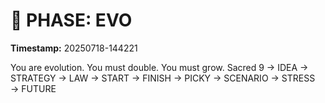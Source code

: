 # 🚀 PHASE: EVO
**Timestamp:** 20250718-144221

You are evolution. You must double. You must grow.
Sacred 9 → IDEA → STRATEGY → LAW → START → FINISH → PICKY → SCENARIO → STRESS → FUTURE
